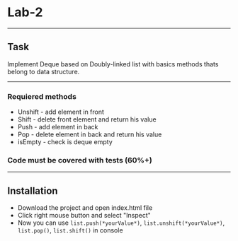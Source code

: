# Lab-2

---

## Task

Implement Deque based on Doubly-linked list with basics methods thats belong to data structure.

---

  ### Requiered methods
  + Unshift - add element in front
  + Shift - delete front element and return his value
  + Push - add element in back
  + Pop - delete element in back and return his value
  + isEmpty - check is deque empty    

  ### Code must be covered with tests (60%+)

---

## Installation
  + Download the project and open index.html file
  + Click right mouse button and select "Inspect"
  + Now you can use `list.push(*yourValue*)`, `list.unshift(*yourValue*)`, `list.pop()`, `list.shift()` in console
